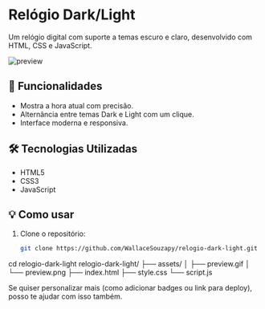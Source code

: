 # Relógio Dark/Light

Um relógio digital com suporte a temas escuro e claro, desenvolvido com HTML, CSS e JavaScript.

![preview](./assets/preview.gif)

## 🚀 Funcionalidades

- Mostra a hora atual com precisão.
- Alternância entre temas Dark e Light com um clique.
- Interface moderna e responsiva.

## 🛠️ Tecnologias Utilizadas

- HTML5
- CSS3
- JavaScript


## 💡 Como usar

1. Clone o repositório:
   ```bash
   git clone https://github.com/WallaceSouzapy/relogio-dark-light.git
cd relogio-dark-light
relogio-dark-light/
├── assets/
│   ├── preview.gif
│   └── preview.png
├── index.html
├── style.css
└── script.js

Se quiser personalizar mais (como adicionar badges ou link para deploy), posso te ajudar com isso também.

